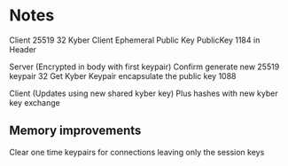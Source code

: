 # Notes

Client
25519 32
Kyber Client Ephemeral Public Key PublicKey 1184 in Header

Server (Encrypted in body with first keypair)
Confirm generate new 25519 keypair 32
Get Kyber Keypair encapsulate the public key 1088

Client (Updates using new shared kyber key)
Plus hashes with new kyber key exchange

## Memory improvements

Clear one time keypairs for connections leaving only the session keys
